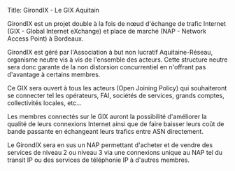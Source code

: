 Title: GirondIX - Le GIX Aquitain

GirondIX est un projet double à la fois de nœud d'échange de trafic Internet (GIX - Global Internet eXchange) et place de marché (NAP - Network Access Point) à Bordeaux.

GirondIX est géré par l'Association à but non lucratif Aquitaine-Réseau, organisme neutre vis à vis de l'ensemble des acteurs. Cette structure neutre sera donc garante de la non distorsion concurrentiel en n'offrant pas d'avantage à certains membres.

Ce GIX sera ouvert à tous les acteurs (Open Joining Policy) qui souhaiteront se connecter tel les opérateurs, FAI, sociétés de services, grands comptes, collectivités locales, etc…

Les membres connectés sur le GIX auront la possibilité d'améliorer la qualité de leurs connexions Internet ainsi que de faire baisser leurs coût de bande passante en échangeant leurs trafics entre ASN directement.

Le GirondIX sera en sus un NAP permettant d'acheter et de vendre des services de niveau 2 ou niveau 3 via une connexions unique au NAP tel du transit IP ou des services de téléphonie IP à d'autres membres.

